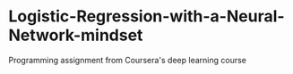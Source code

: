 # Logistic-Regression-with-a-Neural-Network-mindset
Programming assignment from Coursera's deep learning course
